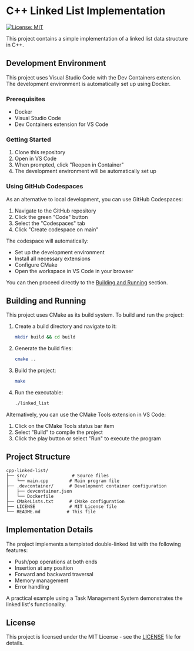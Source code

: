# C++ Linked List Implementation

[![License: MIT](https://img.shields.io/badge/License-MIT-yellow.svg)](https://opensource.org/licenses/MIT)

This project contains a simple implementation of a linked list data structure in C++.

## Development Environment

This project uses Visual Studio Code with the Dev Containers extension. The development environment is automatically set up using Docker.

### Prerequisites

- Docker
- Visual Studio Code
- Dev Containers extension for VS Code

### Getting Started

1. Clone this repository
2. Open in VS Code
3. When prompted, click "Reopen in Container"
4. The development environment will be automatically set up

### Using GitHub Codespaces

As an alternative to local development, you can use GitHub Codespaces:

1. Navigate to the GitHub repository
2. Click the green "Code" button
3. Select the "Codespaces" tab
4. Click "Create codespace on main"

The codespace will automatically:
- Set up the development environment
- Install all necessary extensions
- Configure CMake
- Open the workspace in VS Code in your browser

You can then proceed directly to the [Building and Running](#building-and-running) section.

## Building and Running

This project uses CMake as its build system. To build and run the project:

1. Create a build directory and navigate to it:
   ```bash
   mkdir build && cd build
   ```

2. Generate the build files:
   ```bash
   cmake ..
   ```

3. Build the project:
   ```bash
   make
   ```

4. Run the executable:
   ```bash
   ./linked_list
   ```

Alternatively, you can use the CMake Tools extension in VS Code:
1. Click on the CMake Tools status bar item
2. Select "Build" to compile the project
3. Click the play button or select "Run" to execute the program

## Project Structure 
```
cpp-linked-list/
├── src/                 # Source files
│   └── main.cpp        # Main program file
├── .devcontainer/      # Development container configuration
│   ├── devcontainer.json
│   └── Dockerfile
├── CMakeLists.txt      # CMake configuration
├── LICENSE             # MIT License file
└── README.md          # This file
```

## Implementation Details

The project implements a templated double-linked list with the following features:
- Push/pop operations at both ends
- Insertion at any position
- Forward and backward traversal
- Memory management
- Error handling

A practical example using a Task Management System demonstrates the linked list's functionality.

## License

This project is licensed under the MIT License - see the [LICENSE](LICENSE) file for details.


